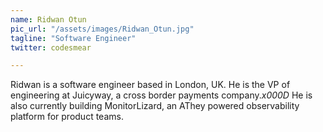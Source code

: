```yaml
---
name: Ridwan Otun
pic_url: "/assets/images/Ridwan_Otun.jpg"
tagline: "Software Engineer"
twitter: codesmear

---
```

Ridwan is a software engineer based in London, UK. He is the VP of engineering at Juicyway, a cross border payments company._x000D_
He is also currently building MonitorLizard, an AThey powered observability platform for product teams.
